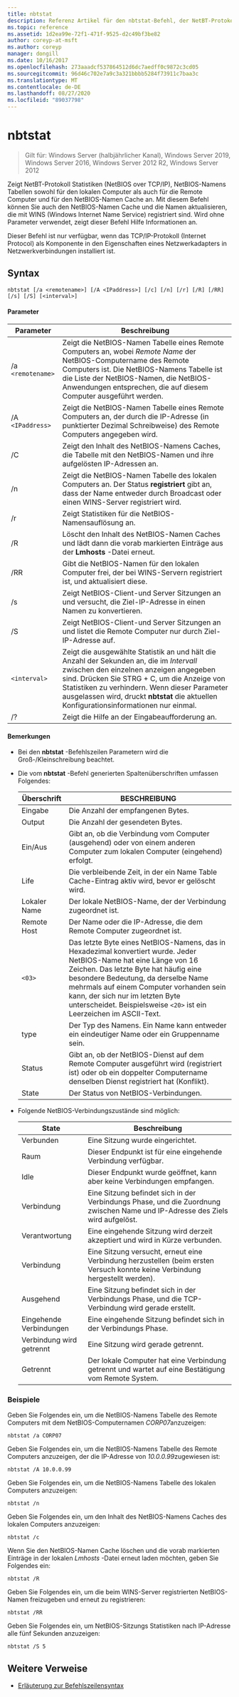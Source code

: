 ```yaml
---
title: nbtstat
description: Referenz Artikel für den nbtstat-Befehl, der NetBT-Protokoll Statistiken (NetBIOS over TCP/IP), NetBIOS-Namens Tabellen sowohl für den lokalen Computer als auch für die Remote Computer und den NetBIOS-Namen Cache anzeigt.
ms.topic: reference
ms.assetid: 1d2ea99e-72f1-471f-9525-d2c49bf3be82
author: coreyp-at-msft
ms.author: coreyp
manager: dongill
ms.date: 10/16/2017
ms.openlocfilehash: 273aaadcf537864512d6dc7aedff0c9872c3cd05
ms.sourcegitcommit: 96d46c702e7a9c3a321bbbb5284f73911c7baa3c
ms.translationtype: MT
ms.contentlocale: de-DE
ms.lasthandoff: 08/27/2020
ms.locfileid: "89037798"
---
```

# <a name="nbtstat"></a>nbtstat

> Gilt für: Windows Server (halbjährlicher Kanal), Windows Server 2019, Windows Server 2016, Windows Server 2012 R2, Windows Server 2012

Zeigt NetBT-Protokoll Statistiken (NetBIOS over TCP/IP), NetBIOS-Namens Tabellen sowohl für den lokalen Computer als auch für die Remote Computer und für den NetBIOS-Namen Cache an. Mit diesem Befehl können Sie auch den NetBIOS-Namen Cache und die Namen aktualisieren, die mit WINS (Windows Internet Name Service) registriert sind. Wird ohne Parameter verwendet, zeigt dieser Befehl Hilfe Informationen an.

Dieser Befehl ist nur verfügbar, wenn das TCP/IP-Protokoll (Internet Protocol) als Komponente in den Eigenschaften eines Netzwerkadapters in Netzwerkverbindungen installiert ist.

## <a name="syntax"></a>Syntax

```
nbtstat [/a <remotename>] [/A <IPaddress>] [/c] [/n] [/r] [/R] [/RR] [/s] [/S] [<interval>]
```

#### <a name="parameters"></a>Parameter

| Parameter | Beschreibung |
| --------- | ----------- |
| /a `<remotename>` | Zeigt die NetBIOS-Namen Tabelle eines Remote Computers an, wobei *Remote Name* der NetBIOS-Computername des Remote Computers ist. Die NetBIOS-Namens Tabelle ist die Liste der NetBIOS-Namen, die NetBIOS-Anwendungen entsprechen, die auf diesem Computer ausgeführt werden. |
| /A `<IPaddress>` | Zeigt die NetBIOS-Namen Tabelle eines Remote Computers an, der durch die IP-Adresse (in punktierter Dezimal Schreibweise) des Remote Computers angegeben wird. |
| /C | Zeigt den Inhalt des NetBIOS-Namens Caches, die Tabelle mit den NetBIOS-Namen und ihre aufgelösten IP-Adressen an. |
| /n | Zeigt die NetBIOS-Namen Tabelle des lokalen Computers an. Der Status **registriert** gibt an, dass der Name entweder durch Broadcast oder einen WINS-Server registriert wird. |
| /r | Zeigt Statistiken für die NetBIOS-Namensauflösung an. |
| /R | Löscht den Inhalt des NetBIOS-Namen Caches und lädt dann die vorab markierten Einträge aus der **Lmhosts** -Datei erneut. |
| /RR | Gibt die NetBIOS-Namen für den lokalen Computer frei, der bei WINS-Servern registriert ist, und aktualisiert diese. |
| /s | Zeigt NetBIOS-Client-und Server Sitzungen an und versucht, die Ziel-IP-Adresse in einen Namen zu konvertieren. |
| /S | Zeigt NetBIOS-Client-und Server Sitzungen an und listet die Remote Computer nur durch Ziel-IP-Adresse auf. |
| `<interval>` | Zeigt die ausgewählte Statistik an und hält die Anzahl der Sekunden an, die im *Intervall* zwischen den einzelnen anzeigen angegeben sind. Drücken Sie STRG + C, um die Anzeige von Statistiken zu verhindern. Wenn dieser Parameter ausgelassen wird, druckt **nbtstat** die aktuellen Konfigurationsinformationen nur einmal. |
| /? | Zeigt die Hilfe an der Eingabeaufforderung an. |

#### <a name="remarks"></a>Bemerkungen

- Bei den **nbtstat** -Befehlszeilen Parametern wird die Groß-/Kleinschreibung beachtet.

- Die vom **nbtstat** -Befehl generierten Spaltenüberschriften umfassen Folgendes:

    | Überschrift | BESCHREIBUNG |
    | ------- | ----------- |
    | Eingabe | Die Anzahl der empfangenen Bytes. |
    | Output | Die Anzahl der gesendeten Bytes. |
    | Ein/Aus | Gibt an, ob die Verbindung vom Computer (ausgehend) oder von einem anderen Computer zum lokalen Computer (eingehend) erfolgt. |
    | Life | Die verbleibende Zeit, in der ein Name Table Cache-Eintrag aktiv wird, bevor er gelöscht wird. |
    | Lokaler Name | Der lokale NetBIOS-Name, der der Verbindung zugeordnet ist. |
    | Remote Host | Der Name oder die IP-Adresse, die dem Remote Computer zugeordnet ist. |
    | `<03>` | Das letzte Byte eines NetBIOS-Namens, das in Hexadezimal konvertiert wurde. Jeder NetBIOS-Name hat eine Länge von 16 Zeichen. Das letzte Byte hat häufig eine besondere Bedeutung, da derselbe Name mehrmals auf einem Computer vorhanden sein kann, der sich nur im letzten Byte unterscheidet. Beispielsweise `<20>` ist ein Leerzeichen im ASCII-Text. |
    | type | Der Typ des Namens. Ein Name kann entweder ein eindeutiger Name oder ein Gruppenname sein. |
    | Status | Gibt an, ob der NetBIOS-Dienst auf dem Remote Computer ausgeführt wird (registriert ist) oder ob ein doppelter Computername denselben Dienst registriert hat (Konflikt). |
    | State | Der Status von NetBIOS-Verbindungen. |

- Folgende NetBIOS-Verbindungszustände sind möglich:

    | State | Beschreibung |
    | ------- | ----------- |
    | Verbunden | Eine Sitzung wurde eingerichtet. |
    | Raum | Dieser Endpunkt ist für eine eingehende Verbindung verfügbar. |
    | Idle | Dieser Endpunkt wurde geöffnet, kann aber keine Verbindungen empfangen. |
    | Verbindung | Eine Sitzung befindet sich in der Verbindungs Phase, und die Zuordnung zwischen Name und IP-Adresse des Ziels wird aufgelöst. |
    | Verantwortung | Eine eingehende Sitzung wird derzeit akzeptiert und wird in Kürze verbunden. |
    | Verbindung | Eine Sitzung versucht, erneut eine Verbindung herzustellen (beim ersten Versuch konnte keine Verbindung hergestellt werden). |
    | Ausgehend | Eine Sitzung befindet sich in der Verbindungs Phase, und die TCP-Verbindung wird gerade erstellt. |
    | Eingehende Verbindungen | Eine eingehende Sitzung befindet sich in der Verbindungs Phase. |
    | Verbindung wird getrennt | Eine Sitzung wird gerade getrennt. |
    | Getrennt | Der lokale Computer hat eine Verbindung getrennt und wartet auf eine Bestätigung vom Remote System. |

### <a name="examples"></a>Beispiele

Geben Sie Folgendes ein, um die NetBIOS-Namens Tabelle des Remote Computers mit dem NetBIOS-Computernamen *CORP07*anzuzeigen:

```
nbtstat /a CORP07
```

Geben Sie Folgendes ein, um die NetBIOS-Namens Tabelle des Remote Computers anzuzeigen, der die IP-Adresse von *10.0.0.99*zugewiesen ist:

```
nbtstat /A 10.0.0.99
```

Geben Sie Folgendes ein, um die NetBIOS-Namens Tabelle des lokalen Computers anzuzeigen:

```
nbtstat /n
```

Geben Sie Folgendes ein, um den Inhalt des NetBIOS-Namens Caches des lokalen Computers anzuzeigen:

```
nbtstat /c
```

Wenn Sie den NetBIOS-Namen Cache löschen und die vorab markierten Einträge in der lokalen *Lmhosts* -Datei erneut laden möchten, geben Sie Folgendes ein:

```
nbtstat /R
```

Geben Sie Folgendes ein, um die beim WINS-Server registrierten NetBIOS-Namen freizugeben und erneut zu registrieren:

```
nbtstat /RR
```

Geben Sie Folgendes ein, um NetBIOS-Sitzungs Statistiken nach IP-Adresse alle fünf Sekunden anzuzeigen:

```
nbtstat /S 5
```

## <a name="additional-references"></a>Weitere Verweise

- [Erläuterung zur Befehlszeilensyntax](command-line-syntax-key.md)
